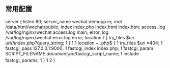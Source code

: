 ## 常用配置

   server {
           listen       80;
           server_name wechat.demopp.in;
           root /data/html/wechat/public;
           index index.php index.html index.htm;
           access_log  /var/log/nginx/wechat.access.log main;
           error_log   /var/log/nginx/wechat.error.log error;
       location / {
           try_files $uri $uri/ /index.php?$query_string;
 1     }
 1
 1     location ~ \.php$ {
 1         try_files $uri =404;
 1         fastcgi_pass 127.0.0.1:9000;
 1         fastcgi_index index.php;
 1        fastcgi_param SCRIPT_FILENAME $document_root$fastcgi_script_name;
 1         include fastcgi_params;
 1     }
 1
 2 }
